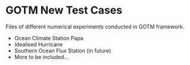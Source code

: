 # GOTM New Test Cases

Files of different numerical experiments conducted in GOTM framework.

* Ocean Climate Station Papa
* Idealised Hurricane
* Southern Ocean Flux Station (in future)
* More to be included...
